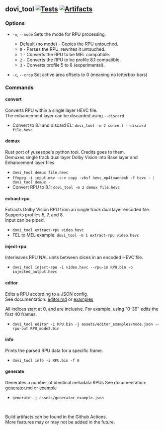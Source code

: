 ## dovi_tool [![Tests](https://github.com/quietvoid/dovi_tool/workflows/Tests/badge.svg)](https://github.com/quietvoid/dovi_tool/actions?query=workflow%3ATests) [![Artifacts](https://github.com/quietvoid/dovi_tool/workflows/Artifacts/badge.svg)](https://github.com/quietvoid/dovi_tool/actions?query=workflow%3AArtifacts)
### Options
* `-m`, `--mode` Sets the mode for RPU processing.
  * Default (no mode) - Copies the RPU untouched.
  * `0` - Parses the RPU, rewrites it untouched.
  * `1` - Converts the RPU to be MEL compatible.
  * `2` - Converts the RPU to be profile 8.1 compatible.
  * `3` - Converts profile 5 to 8 (experimental).

* `-c`, `--crop` Set active area offsets to 0 (meaning no letterbox bars)

### Commands

#### convert
Converts RPU within a single layer HEVC file.  
The enhancement layer can be discarded using `--discard`

* Convert to 8.1 and discard EL: `dovi_tool -m 2 convert --discard file.hevc`
#### demux
Rust port of yusesope's python tool. Credits goes to them.  
Demuxes single track dual layer Dolby Vision into Base layer and Enhancement layer files.

* `dovi_tool demux file.hevc`
* `ffmpeg -i input.mkv -c:v copy -vbsf hevc_mp4toannexb -f hevc - | dovi_tool demux -`
* Convert RPU to 8.1: `dovi_tool -m 2 demux file.hevc`

#### extract-rpu
Extracts Dolby Vision RPU from an single track dual layer encoded file.
Supports profiles 5, 7, and 8.  
Input can be piped.

* `dovi_tool extract-rpu video.hevc`
* FEL to MEL example: `dovi_tool -m 1 extract-rpu video.hevc`

#### inject-rpu
Interleaves RPU NAL units between slices in an encoded HEVC file.

* `dovi_tool inject-rpu -i video.hevc --rpu-in RPU.bin -o injected_output.hevc`

#### editor
Edits a RPU according to a JSON config.  
See documentation: [editor.md](editor.md) or [examples](assets/editor_examples)

All indices start at 0, and are inclusive.  For example, using "0-39" edits the first 40 frames.

* `dovi_tool editor -i RPU.bin -j assets/editor_examples/mode.json --rpu-out RPU_mode2.bin`

#### info
Prints the parsed RPU data for a specific frame.

* `dovi_tool info -i RPU.bin -f 0`  

#### generate
Generates a number of identical metadata RPUs
See documentation: [generator.md](generator.md) or [example](assets/generator_example.json)

* `generate -j assets/generator_example.json`

&nbsp;

Build artifacts can be found in the Github Actions.  
More features may or may not be added in the future.
